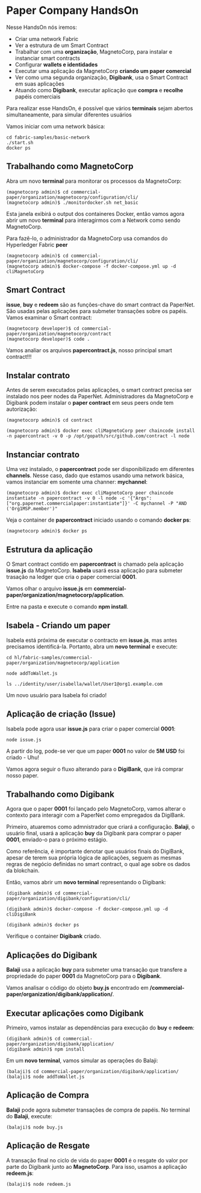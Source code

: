 # Paper Company HandsOn

Nesse HandsOn nós iremos:
* Criar uma network Fabric
* Ver a estrutura de um Smart Contract
* Trabalhar com uma **organização**, MagnetoCorp, para instalar e instanciar smart contracts
* Configurar **wallets e identidades** 
* Executar uma aplicação da MagnetoCorp **criando um paper comercial**
* Ver como uma segunda organização, **Digibank**, usa o Smart Contract em suas aplicações
* Atuando como **Digibank**, executar aplicação que **compra** e **recolhe** papéis comerciais

Para realizar esse HandsOn, é possível que vários **terminais** sejam abertos simultaneamente, para simular diferentes usuários

Vamos iniciar com uma network básica:
```
cd fabric-samples/basic-network
./start.sh
docker ps
```

## Trabalhando como MagnetoCorp

Abra um novo **terminal** para monitorar os processos da MagnetoCorp:
```
(magnetocorp admin)$ cd commercial-paper/organization/magnetocorp/configuration/cli/
(magnetocorp admin)$ ./monitordocker.sh net_basic
```
Esta janela exibirá o output dos containeres Docker, então vamos agora abrir um novo **terminal** para interagirmos com a Network como sendo MagnetoCorp.

Para fazê-lo, o administrador da MagnetoCorp usa comandos do Hyperledger Fabric **peer**
```
(magnetocorp admin)$ cd commercial-paper/organization/magnetocorp/configuration/cli/
(magnetocorp admin)$ docker-compose -f docker-compose.yml up -d cliMagnetoCorp
```
## Smart Contract
**issue**, **buy** e **redeem** são as funções-chave do smart contract da PaperNet. São usadas pelas aplicações para submeter transações sobre os papéis. Vamos examinar o Smart contract:
```
(magnetocorp developer)$ cd commercial-paper/organization/magnetocorp/contract
(magnetocorp developer)$ code .
```
Vamos analiar os arquivos **papercontract.js**, nosso principal smart contract!!!

## Instalar contrato
Antes de serem executados pelas aplicações, o smart contract precisa ser instalado nos peer nodes da PaperNet. Administradores da MagnetoCorp e Digibank podem instalar o **paper contract** em seus peers onde tem autorização:

```
(magnetocorp admin)$ cd contract

(magnetocorp admin)$ docker exec cliMagnetoCorp peer chaincode install -n papercontract -v 0 -p /opt/gopath/src/github.com/contract -l node
```

## Instanciar contrato
Uma vez instalado, o **papercontract** pode ser disponibilizado em diferentes **channels**. Nesse caso, dado que estamos usando uma network básica, vamos instanciar em somente uma channer: **mychannel**:
```
(magnetocorp admin)$ docker exec cliMagnetoCorp peer chaincode instantiate -n papercontract -v 0 -l node -c '{"Args":["org.papernet.commercialpaper:instantiate"]}' -C mychannel -P "AND ('Org1MSP.member')"
```
Veja o container de **papercontract** iniciado usando o comando **docker ps**:
```
(magnetocorp admin)$ docker ps
```

## Estrutura da aplicação
O Smart contract contido em **papercontract** is chamado pela aplicação **issue.js** da MagnetoCorp. **Isabela** usará essa aplicação para submeter trasação na ledger que cria o paper comercial **0001**.

Vamos olhar o arquivo **issue.js** em **commercial-paper/organization/magnetocorp/application**.

Entre na pasta e execute o comando **npm install**.

## Isabela - Criando um paper
Isabela está próxima de executar o contracto em **issue.js**, mas antes precisamos identificá-la. Portanto, abra um **novo terminal** e execute:
```
cd hl/fabric-samples/commercial-paper/organization/magnetocorp/application

node addToWallet.js

ls ../identity/user/isabella/wallet/User1@org1.example.com
```
Um novo usuário para Isabela foi criado!

## Aplicação de criação (Issue)
Isabela pode agora usar **issue.js** para criar o paper comercial **0001**:
```
node issue.js
```
A partir do log, pode-se ver que um paper **0001** no valor de **5M USD** foi criado - Uhu!

Vamos agora seguir o fluxo alterando para o **DigiBank**, que irá comprar nosso paper.

## Trabalhando como Digibank
Agora que o paper **0001** foi lançado pelo MagnetoCorp, vamos alterar o contexto para interagir com a PaperNet como empregados da DigiBank.

Primeiro, atuaremos como admnistrador que criará a configuração. **Balaji**, o usuário final, usará a aplicação **buy** da Digibank para comprar o paper **0001**, enviado-o para o próximo estágio.

Como referência, é importante denotar que usuários finais do DigiBank, apesar de terem sua própria lógica de aplicações, seguem as mesmas regras de negócio definidas no smart contract, o qual age sobre os dados da blokchain.

Então, vamos abrir um **novo terminal** representando o Digibank:
```
(digibank admin)$ cd commercial-paper/organization/digibank/configuration/cli/

(digibank admin)$ docker-compose -f docker-compose.yml up -d cliDigiBank

(digibank admin)$ docker ps
```
Verifique o container **Digibank** criado.

## Aplicações do Digibank
**Balaji** usa a aplicação **buy** para submeter uma transação que transfere a propriedade do paper **0001** da MagnetoCorp para o **Digibank**.

Vamos analisar o código do objeto **buy.js** encontrado em **/commercial-paper/organization/digibank/application/**.

## Executar aplicações como Digibank
Primeiro, vamos instalar as dependências para execução do **buy** e **redeem**:
```
(digibank admin)$ cd commercial-paper/organization/digibank/application/
(digibank admin)$ npm install
```

Em um **novo terminal**, vamos simular as operações do Balaji:
```
(balaji)$ cd commercial-paper/organization/digibank/application/
(balaji)$ node addToWallet.js
```

## Aplicação de Compra
**Balaji** pode agora submeter transações de compra de papéis. No terminal do **Balaji**, execute:
```
(balaji)$ node buy.js
```

## Aplicação de Resgate
A transação final no ciclo de vida do paper **0001** é o resgate do valor por parte do Digibank junto ao **MagnetoCorp**. Para isso, usamos a aplicação **redeem.js**:
```
(balaji)$ node redeem.js
```

